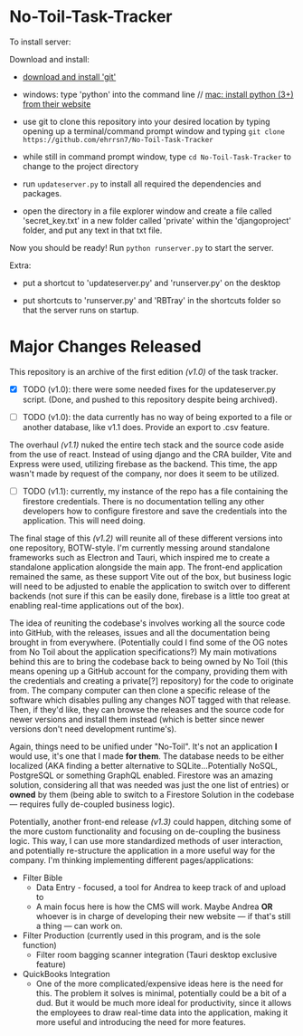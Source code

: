 # No-Toil-Task-Tracker

To install server:

Download and install:

- [download and install 'git'](https://git-scm.com/downloads)

- windows: type 'python' into the command line // [mac: install python (3+) from their website](https://www.python.org/downloads/)

- use git to clone this repository into your desired location by typing opening up a terminal/command prompt window and typing ```git clone https://github.com/ehrrsn7/No-Toil-Task-Tracker```

- while still in command prompt window, type ```cd No-Toil-Task-Tracker``` to change to the project directory

- run ```updateserver.py``` to install all required the dependencies and packages.

- open the directory in a file explorer window and create a file called 'secret_key.txt' in a new folder called 'private' within the 'djangoproject' folder, and put any text in that txt file.

Now you should be ready! Run ```python runserver.py``` to start the server.

Extra:

- put a shortcut to 'updateserver.py' and 'runserver.py' on the desktop

- put shortcuts to 'runserver.py' and 'RBTray' in the shortcuts folder so that the server runs on startup.


# Major Changes Released

This repository is an archive of the first edition *(v1.0)* of the task tracker.

- [x] TODO (v1.0): there were some needed fixes for the updateserver.py script. (Done, and pushed to this repository despite being archived).

- [ ] TODO (v1.0): the data currently has no way of being exported to a file or another database, like v1.1 does. Provide an export to .csv feature.

The overhaul *(v1.1)* nuked the entire tech stack and the source code aside from the use of react. Instead of using django and the CRA builder, Vite and Express were used, utilizing firebase as the backend. This time, the app wasn't made by request of the company, nor does it seem to be utilized.

- [ ] TODO (v1.1): currently, my instance of the repo has a file containing the firestore credentials. There is no documentation telling any other developers how to configure firestore and save the credentials into the application. This will need doing.

The final stage of this *(v1.2)* will reunite all of these different versions into one repository, BOTW-style. I'm currently messing around standalone frameworks such as Electron and Tauri, which inspired me to create a standalone application alongside the main app. The front-end application remained the same, as these support Vite out of the box, but business logic will need to be adjusted to enable the application to switch over to different backends (not sure if this can be easily done, firebase is a little too great at enabling real-time applications out of the box).

The idea of reuniting the codebase's involves working all the source code into GitHub, with the releases, issues and all the documentation being brought in from everywhere. (Potentially could I find some of the OG notes from No Toil about the application specifications?) My main motivations behind this are to bring the codebase back to being owned by No Toil (this means opening up a GitHub account for the company, providing them with the credentials and creating a private[?] repository) for the code to originate from. The company computer can then clone a specific release of the software which disables pulling any changes NOT tagged with that release. Then, if they'd like, they can browse the releases and the source code for newer versions and install them instead (which is better since newer versions don't need development runtime's).

Again, things need to be unified under "No-Toil". It's not an application **I** would use, it's one that I made **for them**. The database needs to be either localized (AKA finding a better alternative to SQLite...Potentially NoSQL, PostgreSQL or something GraphQL enabled. Firestore was an amazing solution, considering all that was needed was just the one list of entries) or **owned** by them (being able to switch to a Firestore Solution in the codebase — requires fully de-coupled business logic).

Potentially, another front-end release *(v1.3)* could happen, ditching some of the more custom functionality and focusing on de-coupling the business logic. This way, I can use more standardized methods of user interaction, and potentially re-structure the application in a more useful way for the company. I'm thinking implementing different pages/applications:

- Filter Bible
   - Data Entry - focused, a tool for Andrea to keep track of and upload to
   - A main focus here is how the CMS will work. Maybe Andrea **OR** whoever is in charge of developing their new website — if that's still a thing — can work on.
- Filter Production (currently used in this program, and is the sole function)
   - Filter room bagging scanner integration (Tauri desktop exclusive feature)
- QuickBooks Integration
   - One of the more complicated/expensive ideas here is the need for this. The problem it solves is minimal, potentially could be a bit of a dud. But it would be much more ideal for productivity, since it allows the employees to draw real-time data into the application, making it more useful and introducing the need for more features.
